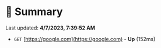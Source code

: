 # 📖 Summary
Last updated: **4/7/2023, 7:39:52 AM**

- `GET` [https://google.com](https://google.com) - **Up** (152ms)
